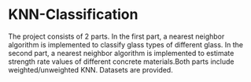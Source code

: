 # KNN-Classification
The project consists of 2 parts. In the first part, a nearest neighbor algorithm is implemented to classify glass types of different glass. In the second part, a nearest neighbor algorithm is implemented to estimate strength rate values of different concrete materials.Both parts include weighted/unweighted KNN. Datasets are provided.
